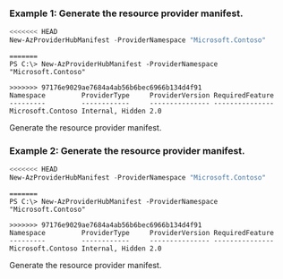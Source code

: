 ### Example 1: Generate the resource provider manifest.
```powershell
<<<<<<< HEAD
New-AzProviderHubManifest -ProviderNamespace "Microsoft.Contoso"
```

```output
=======
PS C:\> New-AzProviderHubManifest -ProviderNamespace "Microsoft.Contoso"

>>>>>>> 97176e9029ae7684a4ab56b6bec6966b134d4f91
Namespace         ProviderType     ProviderVersion RequiredFeature
---------         ------------     --------------- ---------------
Microsoft.Contoso Internal, Hidden 2.0
```

Generate the resource provider manifest.

### Example 2: Generate the resource provider manifest.
```powershell
<<<<<<< HEAD
New-AzProviderHubManifest -ProviderNamespace "Microsoft.Contoso"
```

```output
=======
PS C:\> New-AzProviderHubManifest -ProviderNamespace "Microsoft.Contoso"

>>>>>>> 97176e9029ae7684a4ab56b6bec6966b134d4f91
Namespace         ProviderType     ProviderVersion RequiredFeature
---------         ------------     --------------- ---------------
Microsoft.Contoso Internal, Hidden 2.0
```

Generate the resource provider manifest.
